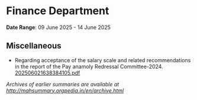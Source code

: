 # Finance Department

**Date Range**: 09 June 2025 - 14 June 2025


## Miscellaneous
- Regarding acceptance of the salary scale and related recommendations in the report of the Pay anamoly Redressal Committee-2024.\
  [202506021638384105.pdf](https://gr.maharashtra.gov.in/Site/Upload/Government%20Resolutions/English/202506021638384105.pdf)


*Archives of earlier summaries are available at http://mahsummary.orgpedia.in/en/archive.html*